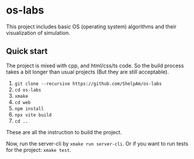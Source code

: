 # os-labs

This project includes basic OS (operating system) algorithms and their
visualization of simulation.

## Quick start

The project is mixed with cpp, and html/css/ts code. So the build process takes
a bit longer than usual projects (But they are still acceptable).

1. `git clone --recursive https://github.com/ShelpAm/os-labs`
2. `cd os-labs`
3. `xmake`
4. `cd web`
5. `npm install`
6. `npx vite build`
7. `cd ..`

These are all the instruction to build the project.

Now, run the server-cli by `xmake run server-cli`. Or if you want to run tests
for the project: `xmake test`.
